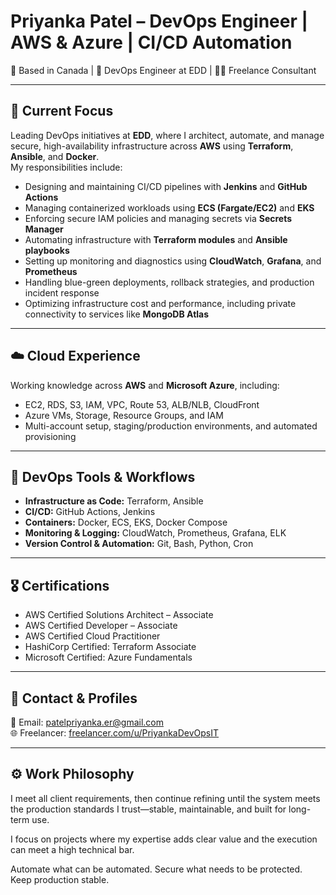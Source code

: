 
# Priyanka Patel – DevOps Engineer | AWS & Azure | CI/CD Automation  
📍 Based in Canada | 🔧 DevOps Engineer at EDD | 🧑‍💻 Freelance Consultant

---

## 💼 Current Focus  
Leading DevOps initiatives at **EDD**, where I architect, automate, and manage secure, high-availability infrastructure across **AWS** using **Terraform**, **Ansible**, and **Docker**.  
My responsibilities include:  
- Designing and maintaining CI/CD pipelines with **Jenkins** and **GitHub Actions**  
- Managing containerized workloads using **ECS (Fargate/EC2)** and **EKS**  
- Enforcing secure IAM policies and managing secrets via **Secrets Manager**  
- Automating infrastructure with **Terraform modules** and **Ansible playbooks**  
- Setting up monitoring and diagnostics using **CloudWatch**, **Grafana**, and **Prometheus**  
- Handling blue-green deployments, rollback strategies, and production incident response  
- Optimizing infrastructure cost and performance, including private connectivity to services like **MongoDB Atlas**

---

## ☁️ Cloud Experience  
Working knowledge across **AWS** and **Microsoft Azure**, including:  
- EC2, RDS, S3, IAM, VPC, Route 53, ALB/NLB, CloudFront  
- Azure VMs, Storage, Resource Groups, and IAM  
- Multi-account setup, staging/production environments, and automated provisioning

---

## 🔧 DevOps Tools & Workflows  
- **Infrastructure as Code:** Terraform, Ansible  
- **CI/CD:** GitHub Actions, Jenkins  
- **Containers:** Docker, ECS, EKS, Docker Compose  
- **Monitoring & Logging:** CloudWatch, Prometheus, Grafana, ELK  
- **Version Control & Automation:** Git, Bash, Python, Cron

---

## 🎖️ Certifications  
- AWS Certified Solutions Architect – Associate  
- AWS Certified Developer – Associate  
- AWS Certified Cloud Practitioner  
- HashiCorp Certified: Terraform Associate  
- Microsoft Certified: Azure Fundamentals

---

## 📨 Contact & Profiles  
📧 Email: [patelpriyanka.er@gmail.com](mailto:patelpriyanka.er@gmail.com)  
🌐 Freelancer: [freelancer.com/u/PriyankaDevOpsIT](https://www.freelancer.com/u/PriyankaDevOpsIT)

---

## ⚙️ Work Philosophy  
I meet all client requirements, then continue refining until the system meets the production standards I trust—stable, maintainable, and built for long-term use.

I focus on projects where my expertise adds clear value and the execution can meet a high technical bar.

Automate what can be automated. Secure what needs to be protected. Keep production stable.
